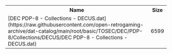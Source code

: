 <table>
<tr><th>Name</th><th>Size</th></tr>
<tr><td>[DEC PDP-8 - Collections - DECUS.dat](https://raw.githubusercontent.com/open-retrogaming-archive/dat-catalog/main/root/basic/TOSEC/DEC/PDP-8/Collections/DECUS/DEC PDP-8 - Collections - DECUS.dat)</td><td>6599</td></tr>
</table>
